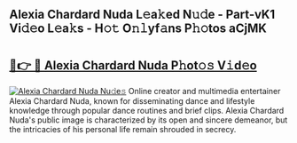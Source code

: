 ## Alexia Chardard Nuda L𝚎a𝚔ed N𝚞𝚍e - Part-vK1 Vi𝚍𝚎o L𝚎a𝚔s - H𝚘𝚝 O𝚗𝚕yf𝚊ns P𝚑𝚘tos aCjMK

# <h2><a href="http://kfcf1l.oniu.top/?m=Alexia+Chardard+Nuda">🔗👉 🔴 Alexia Chardard Nuda P𝚑ot𝚘𝚜 V𝚒d𝚎o</a></h2>

[![Alexia Chardard Nuda Nu𝚍e𝚜](https://i.imgur.com/0qMVB7G.gif)](http://kfcf1l.oniu.top/?m=Alexia+Chardard+Nuda)
Online creator and multimedia entertainer Alexia Chardard Nuda, known for disseminating dance and lifestyle knowledge through popular dance routines and brief clips. Alexia Chardard Nuda's public image is characterized by its open and sincere demeanor, but the intricacies of his personal life remain shrouded in secrecy.  
